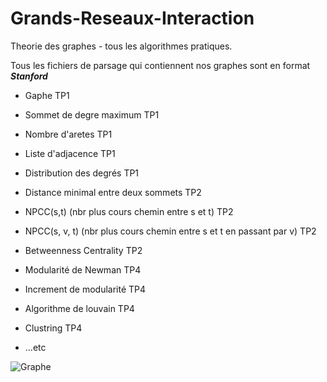# Grands-Reseaux-Interaction
Theorie des graphes - tous les algorithmes pratiques.

Tous les fichiers de parsage qui contiennent nos graphes sont en format ***Stanford***

- Gaphe TP1
- Sommet de degre maximum TP1
- Nombre d'aretes TP1
- Liste d'adjacence TP1
- Distribution des degrés TP1
- Distance minimal entre deux sommets TP2
- NPCC(s,t) (nbr plus cours chemin entre s et t) TP2
- NPCC(s, v, t) (nbr plus cours chemin entre s et t en passant par v) TP2
- Betweenness Centrality TP2

- Modularité de Newman TP4
- Increment de modularité TP4
- Algorithme de louvain TP4
- Clustring TP4
- ...etc


![Graphe](http://sna433.weebly.com/uploads/1/3/9/3/13930242/7562313_orig.png)
